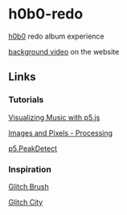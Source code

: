# h0b0-redo
[h0b0](https://h0b0.me/) redo album experience

[background video](https://files.cargocollective.com/c597718/bbc_final_edit_lq.mov) on the website

## Links
### Tutorials
[Visualizing Music with p5.js](https://therewasaguy.github.io/p5-music-viz/)

[Images and Pixels - Processing](https://processing.org/tutorials/pixels/)

[p5.PeakDetect](https://p5js.org/reference/#/p5.PeakDetect)

### Inspiration
[Glitch Brush](https://www.openprocessing.org/sketch/736688)

[Glitch City](https://www.openprocessing.org/sketch/745534)
